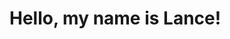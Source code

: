 <!DOCTYPE html>
<head>


</head>
<body>
    <h1>Hello, my name is <b>Lance!</b></h1>
</body>
</html>
